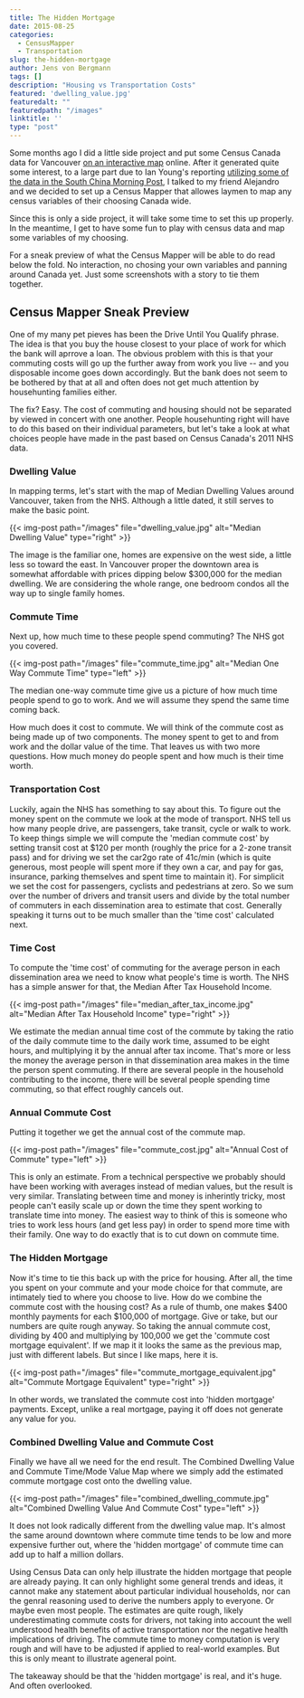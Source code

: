 ```yaml
---
title: The Hidden Mortgage
date: 2015-08-25
categories:
  - CensusMapper
  - Transportation
slug: the-hidden-mortgage
author: Jens von Bergmann
tags: []
description: "Housing vs Transportation Costs"
featured: 'dwelling_value.jpg'
featuredalt: ""
featuredpath: "/images"
linktitle: ''
type: "post"
---
```


Some months ago I did a little side project and put some Census Canada data for Vancouver
[on an interactive map](https://mountainmath.ca/census) online. After it generated quite some interest, to a large part
due to Ian Young's reporting
[utilizing some of the data in the South China Morning Post](http://www.scmp.com/comment/blogs/article/1851003/bizarro-vancouver-25000-households-declare-less-income-they-spend),
I talked to my friend Alejandro and we decided to set up a Census Mapper that allowes laymen to map any census variables
of their choosing Canada wide.

Since this is only a side project, it will take some time to set this up properly. In the meantime, I get to have some
fun to play with census data and map some variables of my choosing.

For a sneak preview of what the Census Mapper will be able to do read below the fold. No interaction, no chosing your
own variables and panning around Canada yet. Just some screenshots with a story to tie them together. 

<!-- more -->
## Census Mapper Sneak Preview
One of my many pet pieves has been the Drive Until You Qualify phrase. The idea is that you buy the house closest to your
place of work for which the bank will aprrove a loan. The obvious problem with this is that your commuting costs will
go up the further away from work you live -- and you disposable income goes down accordingly. But the bank does not
seem to be bothered by that at all and often does not get much attention by househunting families either.

The fix? Easy. The cost of commuting and housing should not be separated by viewed in concert with one another.
People househunting right will have to do this based on their individual parameters, but let's take a look at what
choices people have made in the past based on Census Canada's 2011 NHS data.

### Dwelling Value
In mapping terms, let's start with the map of Median Dwelling Values around Vancouver, taken from the NHS. Although
a little dated, it still serves to make the basic point.

{{< img-post path="/images" file="dwelling_value.jpg" alt="Median Dwelling Value" type="right" >}}

The image is the familiar one, homes are expensive on the west side, a little less so toward the east. In Vancouver
proper the downtown area is somewhat affordable with prices dipping below $300,000 for the median dwelling. We are
considering the whole range, one bedroom condos all the way up to single family homes.

### Commute Time
Next up, how much time to these people spend commuting? The NHS got you covered.

{{< img-post path="/images" file="commute_time.jpg" alt="Median One Way Commute Time" type="left" >}}

The median one-way commute time give us a picture of how much time people spend to go to work. And we will assume they
spend the same time coming back.

How much does it cost to commute. We will think of the commute cost as being made up of two components. The money
spent to get to and from work and the dollar value of the time. That leaves us with two more questions. How much money
do people spent and how much is their time worth.

### Transportation Cost
Luckily, again the NHS has something to say about this. To figure out the money spent on the commute we look at the mode
of transport. NHS tell us how many people drive, are passengers, take transit, cycle or walk to work. To keep things
simple we will compute the 'median commute cost' by setting transit cost at $120 per month (roughly the price for a
2-zone transit pass) and for driving we set the car2go rate of 41c/min (which is quite generous, most people will spent
more if they own a car, and pay for gas, insurance, parking themselves and spent time to maintain it). For simplicit we
set the cost for passengers, cyclists and pedestrians at zero. So we sum over the number of drivers and transit users
and divide by the total number of commuters in each dissemination area to estimate that cost. Generally speaking it
turns out to be much smaller than the 'time cost' calculated next.

### Time Cost
To compute the 'time cost' of commuting for the average person in each dissemination area we need to know what people's
time is worth. The NHS has a simple answer for that, the Median After Tax Household Income.

{{< img-post path="/images" file="median_after_tax_income.jpg" alt="Median After Tax Household Income" type="right" >}}

We estimate the median annual time cost of the commute by taking the ratio of the daily commute time to the daily work time,
assumed to be eight hours, and multiplying it by the annual after tax income. That's more or less the money the average
person in that dissemination area makes in the time the person spent commuting. If there are several people in the
household contributing to the income, there will be several people spending time
commuting, so that effect roughly cancels out.

### Annual Commute Cost
Putting it together we get the annual cost of the commute map.

{{< img-post path="/images" file="commute_cost.jpg" alt="Annual Cost of Commute" type="left" >}}

This is only an estimate. From a technical perspective we probably should have been working with averages instead of
median values, but the result is very similar. Translating between time and money is inherintly tricky, most people can't
easily scale up or down the time they spent working to translate time into money. The easiest way to think of this is
someone who tries to work less hours (and get less pay) in order to spend more time with their family. One way to do
exactly that is to cut down on commute time.

### The Hidden Mortgage
Now it's time to tie this back up with the price for housing. After all, the time you spent on your commute and your
mode choice for that commute, are intimately tied to where you choose to live. How do we combine the commute cost with
the housing cost?
As a rule of thumb, one makes $400 monthly payments for each $100,000 of mortgage. Give or take, but our numbers are
quite rough anyway. So taking the annual commute cost, dividing by 400 and multiplying by 100,000 we get the 'commute
cost mortgage equivalent'. If we map it it looks the same as the previous map, just with different labels. But since I
like maps, here it is.

{{< img-post path="/images" file="commute_mortgage_equivalent.jpg" alt="Commute Mortgage Equivalent" type="right" >}}

In other words, we translated the commute cost into 'hidden mortgage' payments. Except, unlike a real mortgage, paying
it off does not generate any value for you.

### Combined Dwelling Value and Commute Cost
Finally we have all we need for the end result. The Combined Dwelling Value and Commute Time/Mode Value Map where we
simply add the estimated commute mortgage cost onto the dwelling value.

{{< img-post path="/images" file="combined_dwelling_commute.jpg" alt="Combined Dwelling Value And Commute Cost" type="left" >}}

It does not look radically different from the dwelling value map. It's almost the same around downtown where commute
time tends to be low and more expensive further out, where the 'hidden mortgage' of commute time can add up to half a
million dollars.

Using Census Data can only help illustrate the hidden mortgage that people are already paying. It can only highlight
some general trends and ideas, it cannot make any statement about particular individual households, nor can the genral
reasoning used to derive the numbers apply to everyone. Or maybe even most people. The estimates are quite rough, likely
underestimating commute costs for drivers, not taking into account the well understood health benefits of active
transportation nor the negative health implications of driving. The commute time to money computation is very rough
and will have to be adjusted if applied to real-world examples. But this is only meant to illustrate ageneral point. 

The takeaway should be that the 'hidden mortgage' is real, and it's huge. And often overlooked.

